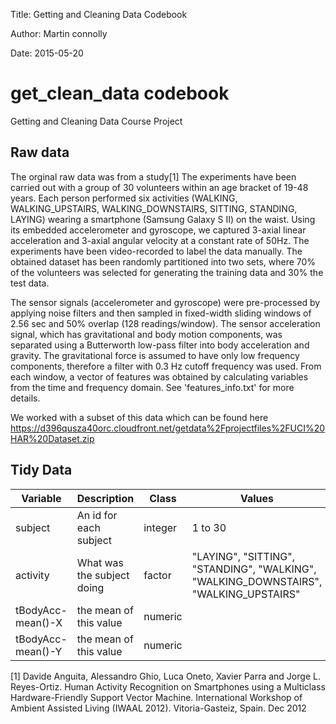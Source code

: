 Title: Getting and Cleaning Data Codebook

Author: Martin connolly

Date: 2015-05-20

# get_clean_data codebook
Getting and Cleaning Data Course Project

## Raw data
The orginal raw data was from a study[1] The experiments have been carried out with a group of 30 volunteers within an age bracket of 19-48 years. Each person performed six activities (WALKING, WALKING_UPSTAIRS, WALKING_DOWNSTAIRS, SITTING, STANDING, LAYING) wearing a smartphone (Samsung Galaxy S II) on the waist. Using its embedded accelerometer and gyroscope, we captured 3-axial linear acceleration and 3-axial angular velocity at a constant rate of 50Hz. The experiments have been video-recorded to label the data manually. The obtained dataset has been randomly partitioned into two sets, where 70% of the volunteers was selected for generating the training data and 30% the test data. 

The sensor signals (accelerometer and gyroscope) were pre-processed by applying noise filters and then sampled in fixed-width sliding windows of 2.56 sec and 50% overlap (128 readings/window). The sensor acceleration signal, which has gravitational and body motion components, was separated using a Butterworth low-pass filter into body acceleration and gravity. The gravitational force is assumed to have only low frequency components, therefore a filter with 0.3 Hz cutoff frequency was used. From each window, a vector of features was obtained by calculating variables from the time and frequency domain. See 'features_info.txt' for more details. 

We worked with a subset of this data which can be found here https://d396qusza40orc.cloudfront.net/getdata%2Fprojectfiles%2FUCI%20HAR%20Dataset.zip

## Tidy Data

|Variable|Description|Class|Values|
|--------|-----------|-----|------|
|subject|An id for each subject|integer|1 to 30|
|activity|What was the subject doing|factor|"LAYING", "SITTING", "STANDING", "WALKING", "WALKING_DOWNSTAIRS", "WALKING_UPSTAIRS"|
|tBodyAcc-mean()-X|the mean of this value|numeric||
|tBodyAcc-mean()-Y|the mean of this value|numeric||











[1] Davide Anguita, Alessandro Ghio, Luca Oneto, Xavier Parra and Jorge L. Reyes-Ortiz. Human Activity Recognition on Smartphones using a Multiclass Hardware-Friendly Support Vector Machine. International Workshop of Ambient Assisted Living (IWAAL 2012). Vitoria-Gasteiz, Spain. Dec 2012